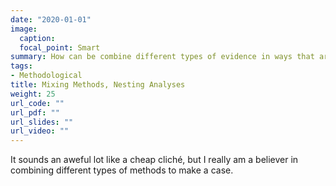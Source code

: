 ```yaml
---
date: "2020-01-01"
image:
  caption: 
  focal_point: Smart
summary: How can be combine different types of evidence in ways that are more than additive?
tags:
- Methodological
title: Mixing Methods, Nesting Analyses
weight: 25
url_code: ""
url_pdf: ""
url_slides: ""
url_video: ""
---
```


It sounds an aweful lot like a cheap cliché, but I really am a believer in combining different types of methods to make a case. 